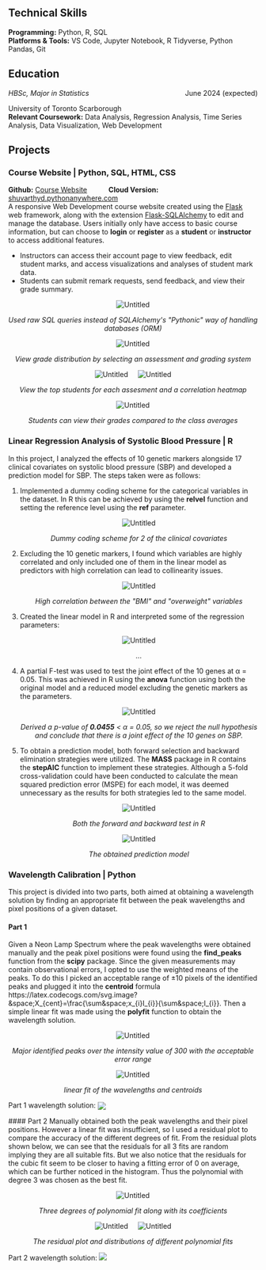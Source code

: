 ## Technical Skills
<b>Programming:</b> Python, R, SQL <br>
<b>Platforms & Tools:</b> VS Code, Jupyter Notebook, R Tidyverse, Python Pandas, Git

## Education 
<div style="overflow: hidden;">
    <div style="float: left;"><em>HBSc, Major in Statistics</em></div>
    <div style="float: right;">June 2024 (expected)</div>
</div>
<p>University of Toronto Scarborough<br>
<b>Relevant Coursework:</b> Data Analysis, Regression Analysis, Time Series Analysis, Data Visualization, Web Development</p>

## Projects
### Course Website | Python, SQL, HTML, CSS
<b>Github:</b> [Course Website](https://github.com/ShuvarthyD/Course_Website) &nbsp; &nbsp; &nbsp; &nbsp; &nbsp; <b>Cloud Version:</b> [shuvarthyd.pythonanywhere.com](https://shuvarthyd.pythonanywhere.com/)
<br>
A responsive Web Development course website created using the [Flask](https://flask.palletsprojects.com/en/3.0.x/) web framework, along with the extension [Flask-SQLAlchemy](https://flask-sqlalchemy.palletsprojects.com/en/3.1.x/) to edit and manage the database. Users initially only have access to basic course information, but can choose to **login** or **register** as a **student** or **instructor** to access additional features. 
<ul>
  <li>Instructors can access their account page to view feedback, edit student marks, and access visualizations and analyses of student mark data.</li>
  <li>Students can submit remark requests, send feedback, and view their grade summary.</li>
</ul>
<div style="display: flex; justify-content: center;">
  <div style="margin: 0 10px;">
    <img src="{{ "/img/CW6.png" | prepend: site.baseurl | prepend: site.url}}" alt="Untitled" />
  </div>
</div>
<p style="text-align: center;"><em>Used raw SQL queries instead of SQLAlchemy's "Pythonic" way of handling databases (ORM)</em></p>
<div style="display: flex; justify-content: center;">
  <div style="margin: 0 10px;">
    <img src="{{ "/img/CW1.png" | prepend: site.baseurl | prepend: site.url}}" alt="Untitled" />
  </div>
</div>
<p style="text-align: center;"><em>View grade distribution by selecting an assessment and grading system</em></p>
<div style="display: flex; justify-content: center;">
  <div style="margin: 0 10px;">
    <img src="{{ "/img/CW2.png" | prepend: site.baseurl | prepend: site.url}}" alt="Untitled" />
  </div>
  <div style="margin: 0 10px;">
    <img src="{{ "/img/CW3.png" | prepend: site.baseurl | prepend: site.url}}" alt="Untitled" />
  </div>
</div>
<p style="text-align: center;"><em>View the top students for each assesment and a correlation heatmap</em></p>
<div style="display: flex; justify-content: center;">
  <div style="margin: 0 10px;">
    <img src="{{ "/img/CW5.png" | prepend: site.baseurl | prepend: site.url}}" alt="Untitled" />
  </div>
</div>
<p style="text-align: center;"><em>Students can view their grades compared to the class averages</em></p>

### Linear Regression Analysis of Systolic Blood Pressure | R
In this project, I analyzed the effects of 10 genetic markers alongside 17 clinical covariates on systolic blood pressure (SBP) and developed a prediction model for SBP. The steps taken were as follows:
<p align="center">
</p>
<ol>
  <li>Implemented a dummy coding scheme for the categorical variables in the dataset. In R this can be achieved by using the <b>relvel</b> function and setting the reference level using the <b>ref</b> parameter.
      <p align="center">
          <img src="{{ "/img/SBP1.png" | prepend: site.baseurl | prepend: site.url}}" alt="Untitled" />
      </p>
      <p style="text-align: center;"><em>Dummy coding scheme for 2 of the clinical covariates</em></p>
  </li>
  <li>Excluding the 10 genetic markers, I found which variables are highly correlated and only included one of them in the linear model as predictors with high correlation can lead to collinearity issues.
      <p align="center">
          <img src="{{ "/img/SBP2.png" | prepend: site.baseurl | prepend: site.url}}" alt="Untitled" />
      </p>
      <p style="text-align: center;"><em>High correlation between the "BMI" and "overweight" variables</em></p>
  </li>
  <li>Created the linear model in R and interpreted some of the regression parameters:
      <p align="center">
          <img src="{{ "/img/SBP3.png" | prepend: site.baseurl | prepend: site.url}}" alt="Untitled" />
      </p>
      <p style="text-align: center;"><em>...</em></p>
  </li>
  <li>A partial F-test was used to test the joint effect of the 10 genes at α = 0.05. This was achieved in R using the <b>anova</b> function using both the original model and a reduced model excluding the genetic markers as the parameters.
      <p align="center">
          <img src="{{ "/img/SBP4.png" | prepend: site.baseurl | prepend: site.url}}" alt="Untitled" />
      </p>
      <p style="text-align: center;"><em>Derived a p-value of <b>0.0455</b> < α = 0.05, so we reject the null hypothesis and conclude that there is a joint effect of the 10 genes on SBP.</em></p>
  </li>
  <li>To obtain a prediction model, both forward selection and backward elimination strategies were utilized. The <b>MASS</b> package in R contains the <b>stepAIC</b> function to implement these strategies. Although a 5-fold cross-validation could have been conducted to calculate the mean squared prediction error (MSPE) for each model, it was deemed unnecessary as the results for both strategies led to the same model.
      <p align="center">
          <img src="{{ "/img/SBP5.png" | prepend: site.baseurl | prepend: site.url}}" alt="Untitled" />
      </p>
      <p style="text-align: center;"><em>Both the forward and backward test in R</em></p>
      <p align="center">
          <img src="{{ "/img/SBP6.png" | prepend: site.baseurl | prepend: site.url}}" alt="Untitled" />
      </p>
      <p style="text-align: center;"><em>The obtained prediction model</em></p>
  </li>
</ol>

### Wavelength Calibration | Python
This project is divided into two parts, both aimed at obtaining a wavelength solution by finding an appropriate fit between the peak wavelengths and pixel positions of a given dataset.
#### Part 1
<p>Given a Neon Lamp Spectrum where the peak wavelengths were obtained manually and the peak pixel positions were found using the <b>find_peaks</b> function from the <b>scipy</b> package. Since the given measurements may contain observational errors, I opted to use the weighted means of the peaks. To do this I picked an acceptable range of &pm;10 pixels of the identified peaks and plugged it into the <b>centroid</b> formula https://latex.codecogs.com/svg.image?&space;X_{cent}=\frac{\sum&space;x_{i}I_{i}}{\sum&space;I_{i}}. Then a simple linear fit was made using the <b>polyfit</b> function to obtain the wavelength solution.</p>
<div style="display: flex; justify-content: center;">
  <div style="margin: 0 10px;">
    <img src="{{ "/img/WC1.png" | prepend: site.baseurl | prepend: site.url}}" alt="Untitled" />
  </div>
</div>
<p style="text-align: center;"><em>Major identified peaks over the intensity value of 300 with the acceptable error range</em></p>
<div style="display: flex; justify-content: center;">
  <div style="margin: 0 10px;">
    <img src="{{ "/img/WC2.png" | prepend: site.baseurl | prepend: site.url}}" alt="Untitled" />
  </div>
</div>
<p style="text-align: center;"><em>linear fit of the wavelengths and centroids</em></p>
<p>Part 1 wavelength solution: <img src="https://latex.codecogs.com/svg.image?\lambda=(0.236\pm&space;0.000)x&plus;(527.843\pm&space;0.297)" style="vertical-align: middle;"/> </p>
#### Part 2
Manually obtained both the peak wavelengths and their pixel positions. However a linear fit was insufficient, so I used a residual plot to compare the accuracy of the different degrees of fit. From the residual plots shown below, we can see that the residuals for all 3 fits are random implying they are all suitable fits. But we also notice that the residuals for the cubic fit seem to be closer to having a fitting error of 0 on average, which can be further noticed in the histogram. Thus the polynomial with degree 3 was chosen as the best fit.
<p align="center">
  <img src="{{ "/img/WC3.png" | prepend: site.baseurl | prepend: site.url}}" alt="Untitled" />
</p>
<p style="text-align: center;"><em>Three degrees of polynomial fit along with its coefficients</em></p>
<div style="display: flex; justify-content: center;">
  <div style="margin: 0 10px;">
    <img src="{{ "/img/WC4.png" | prepend: site.baseurl | prepend: site.url}}" alt="Untitled" />
  </div>
  <div style="margin: 0 10px;">
    <img src="{{ "/img/WC5.png" | prepend: site.baseurl | prepend: site.url}}" alt="Untitled" />
  </div>
</div>
<p style="text-align: center;"><em>The residual plot and distributions of different polynomial fits</em></p>
<p>Part 2 wavelength solution: <img src="https://latex.codecogs.com/svg.image?\lambda=-(0.065\pm&space;0.038)x^{2}&plus;(12.287\pm&space;4.762)x&plus;(15530.984\pm&space;189.504)" /></p>

